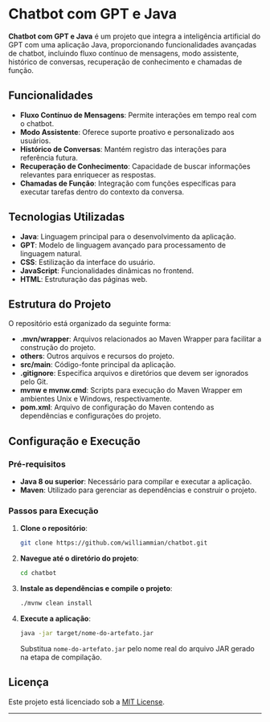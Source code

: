 # Chatbot com GPT e Java

**Chatbot com GPT e Java** é um projeto que integra a inteligência artificial do GPT com uma aplicação Java, proporcionando funcionalidades avançadas de chatbot, incluindo fluxo contínuo de mensagens, modo assistente, histórico de conversas, recuperação de conhecimento e chamadas de função.

## Funcionalidades

- **Fluxo Contínuo de Mensagens**: Permite interações em tempo real com o chatbot.
- **Modo Assistente**: Oferece suporte proativo e personalizado aos usuários.
- **Histórico de Conversas**: Mantém registro das interações para referência futura.
- **Recuperação de Conhecimento**: Capacidade de buscar informações relevantes para enriquecer as respostas.
- **Chamadas de Função**: Integração com funções específicas para executar tarefas dentro do contexto da conversa.

## Tecnologias Utilizadas

- **Java**: Linguagem principal para o desenvolvimento da aplicação.
- **GPT**: Modelo de linguagem avançado para processamento de linguagem natural.
- **CSS**: Estilização da interface do usuário.
- **JavaScript**: Funcionalidades dinâmicas no frontend.
- **HTML**: Estruturação das páginas web.

## Estrutura do Projeto

O repositório está organizado da seguinte forma:

- **.mvn/wrapper**: Arquivos relacionados ao Maven Wrapper para facilitar a construção do projeto.
- **others**: Outros arquivos e recursos do projeto.
- **src/main**: Código-fonte principal da aplicação.
- **.gitignore**: Especifica arquivos e diretórios que devem ser ignorados pelo Git.
- **mvnw e mvnw.cmd**: Scripts para execução do Maven Wrapper em ambientes Unix e Windows, respectivamente.
- **pom.xml**: Arquivo de configuração do Maven contendo as dependências e configurações do projeto.

## Configuração e Execução

### Pré-requisitos

- **Java 8 ou superior**: Necessário para compilar e executar a aplicação.
- **Maven**: Utilizado para gerenciar as dependências e construir o projeto.

### Passos para Execução

1. **Clone o repositório**:

   ```bash
   git clone https://github.com/williammian/chatbot.git
   ```

2. **Navegue até o diretório do projeto**:

   ```bash
   cd chatbot
   ```

3. **Instale as dependências e compile o projeto**:

   ```bash
   ./mvnw clean install
   ```

4. **Execute a aplicação**:

   ```bash
   java -jar target/nome-do-artefato.jar
   ```

   Substitua `nome-do-artefato.jar` pelo nome real do arquivo JAR gerado na etapa de compilação.


## Licença

Este projeto está licenciado sob a [MIT License](LICENSE).

---
